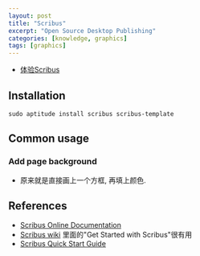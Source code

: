 ```yaml
---
layout: post
title: "Scribus"
excerpt: "Open Source Desktop Publishing"
categories: [knowledge, graphics]
tags: [graphics]
---
```


* [体验Scribus](/programmer/scribus-test-water.html)

Installation
------------
    sudo aptitude install scribus scribus-template 

Common usage
------------
### Add page background
* 原来就是直接画上一个方框, 再填上颜色. 

References
------------
* [Scribus Online Documentation](http://docs.scribus.net/)
* [Scribus wiki](http://wiki.scribus.net/) 里面的"Get Started with Scribus"很有用
* [Scribus Quick Start Guide](http://docs.scribus.net/index.php?lang=en&page=qsg)

